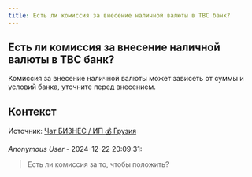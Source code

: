 ```yaml
---
title: Есть ли комиссия за внесение наличной валюты в TBC банк?
---
```


## Есть ли комиссия за внесение наличной валюты в TBC банк?

Комиссия за внесение наличной валюты может зависеть от суммы и условий банка, уточните перед внесением.

## Контекст

Источник: [Чат БИЗНЕС / ИП 💰 Грузия](https://t.me/ip_ge)

_Anonymous User_ - 2024-12-22 20:09:31:

> Есть ли комиссия за то, чтобы положить?
